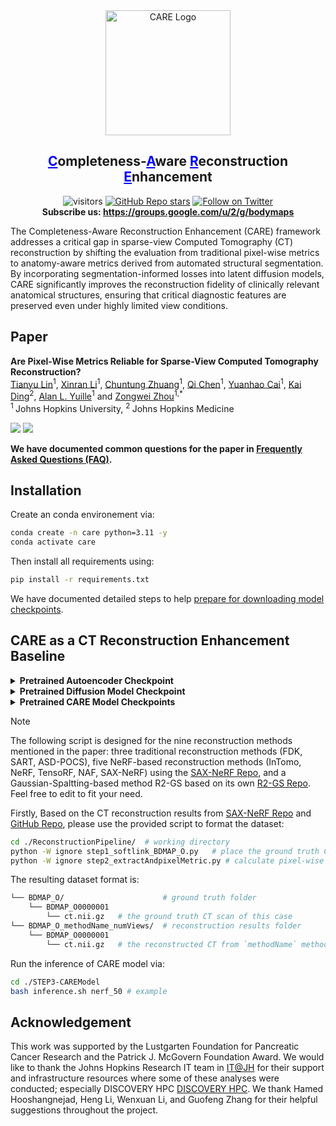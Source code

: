<div align="center">
    <img src="assets/fig_logo.png" alt="CARE Logo" width=200/>
<h2 align="center"><span style="color: blue;"><ins>C</ins></span>ompleteness-<span style="color: blue;"><ins>A</ins></span>ware <span style="color: blue;"><ins>R</ins></span>econstruction <span style="color: blue;"><ins>E</ins></span>nhancement</h2>
</div>
<div align="center">


![visitors](https://visitor-badge.laobi.icu/badge?page_id=MrGiovanni/CARE)
[![GitHub Repo stars](https://img.shields.io/github/stars/MrGiovanni/CARE?style=social)](https://github.com/MrGiovanni/CARE/stargazers)
<a href="https://twitter.com/bodymaps317">
        <img src="https://img.shields.io/twitter/follow/BodyMaps?style=social" alt="Follow on Twitter" />
</a><br/>
**Subscribe us: https://groups.google.com/u/2/g/bodymaps**  

</div>

The Completeness-Aware Reconstruction Enhancement (CARE) framework addresses a critical gap in sparse-view Computed Tomography (CT) reconstruction by shifting the evaluation from traditional pixel-wise metrics to anatomy-aware metrics derived from automated structural segmentation. By incorporating segmentation-informed losses into latent diffusion models, CARE significantly improves the reconstruction fidelity of clinically relevant anatomical structures, ensuring that critical diagnostic features are preserved even under highly limited view conditions.

## Paper
<b>Are Pixel-Wise Metrics Reliable for Sparse-View Computed Tomography Reconstruction?</b> <br/>
[Tianyu Lin](https://lin-tianyu.github.io/)<sup>1</sup>, 
[Xinran Li](https://openreview.net/profile?id=~Xinran_Li7)<sup>1</sup>, 
[Chuntung Zhuang](https://openreview.net/profile?id=~Chuntung_Zhuang1)<sup>1</sup>, 
[Qi Chen](https://scholar.google.com/citations?user=4Q5gs2MAAAAJ&hl=en)<sup>1</sup>, 
[Yuanhao Cai](https://caiyuanhao1998.github.io/)<sup>1</sup>, 
[Kai Ding](https://scholar.google.com/citations?user=OvpsAYgAAAAJ&hl=en&oi=ao)<sup>2</sup>, 
[Alan L. Yuille](https://www.cs.jhu.edu/~ayuille/)<sup>1</sup> and
[Zongwei Zhou](https://www.zongweiz.com/)<sup>1,*</sup> <br/>
<sup>1 </sup>Johns Hopkins University,  <sup>2 </sup>Johns Hopkins Medicine  <br/>
<!-- CVPR, 2024 <br/> -->
<a href=''><img src='https://img.shields.io/badge/Paper-PDF-purple'></a>
<a href='https://github.com/MrGiovanni/CARE'><img src='https://img.shields.io/badge/GitHub-Code-blue'></a>

**We have documented common questions for the paper in [Frequently Asked Questions (FAQ)](documents/FAQ.md).**


## Installation
Create an conda environement via:
```bash
conda create -n care python=3.11 -y
conda activate care
```
Then install all requirements using:
```bash
pip install -r requirements.txt
```
We have documented detailed steps to help [prepare for downloading model checkpoints](documents/DOWNLOAD.md).

## CARE as a CT Reconstruction Enhancement Baseline

<details>
<summary><b>Pretrained Autoencoder Checkpoint</b></summary>

```bash
huggingface-cli download TianyuLin/CARE --allow-patterns="autoencoder/*" --to-local-dir="./STEP1-AutoEncoderModel/klvae/autoencoder/"
```
</details>

<details>
<summary><b>Pretrained Diffusion Model Checkpoint</b></summary>

```bash
huggingface-cli download TianyuLin/CARE --allow-patterns="diffusion/*" --to-local-dir="./STEP2-DiffusionModel/diffusion/"
```
</details>

<details>
<summary><b>Pretrained CARE Model Checkpoints</b></summary>

```bash
huggingface-cli download TianyuLin/CARE --allow-patterns="CARE/*" --to-local-dir="./STEP3-CAREModel/CARE/"
```

</details>

> [!NOTE]
> The following script is designed for the nine reconstruction methods mentioned in the paper: three traditional reconstruction methods (FDK, SART, ASD-POCS), five NeRF-based reconstruction methods (InTomo, NeRF, TensoRF, NAF, SAX-NeRF) using the [SAX-NeRF Repo](https://github.com/caiyuanhao1998/SAX-NeRF), and a Gaussian-Spaltting-based method R2-GS based on its own [R2-GS Repo](https://github.com/Ruyi-Zha/r2_gaussian). Feel free to edit to fit your need.

Firstly, Based on the CT reconstruction results from [SAX-NeRF Repo](https://github.com/caiyuanhao1998/SAX-NeRF) and [GitHub Repo](https://github.com/Ruyi-Zha/r2_gaussian), please use the provided script to format the dataset:
```bash
cd ./ReconstructionPipeline/  # working directory
python -W ignore step1_softlink_BDMAP_O.py   # place the ground truth CT and segmentation
python -W ignore step2_extractAndpixelMetric.py # calculate pixel-wise metrics (SSIM and PSNR)
```

The resulting dataset format is:
```bash
└── BDMAP_O/                      # ground truth folder
    └── BDMAP_O0000001
        └── ct.nii.gz   # the ground truth CT scan of this case
└── BDMAP_O_methodName_numViews/  # reconstruction results folder
    └── BDMAP_O0000001
        └── ct.nii.gz   # the reconstructed CT from `methodName` method with `numViews` X-rays
```


Run the inference of CARE model via:
```bash
cd ./STEP3-CAREModel
bash inference.sh nerf_50 # example
```
<!-- Then, calculate the pixel-wise and anatomy-aware metrics:
```bash
bash step3_nnUNetPredictCARE.sh                 # inference anatomy segmentator
bash step5_calculateMetricsCARE.sh              # calculate segmentation metrics
python -W ignore step6_read_result_csv_for_table1st2nd.py # print metrics in latex table format
``` -->

<!-- Next, download the Anatomy Segmentator checkpoint:
```bash
huggingface-cli download TianyuLin/CARE --allow-patterns="segmentator/segmentator3D/*" --to-local-dir="./AnatomySegmentator/"
export CKPT_PATH="./AnatomySegmentator"
```
Then, calculate the proposed anatomy-aware CT reconstruction metrics:
```bash
bash step3_nnUNetPredictBase.sh                 # inference anatomy segmentator
bash step5_calculateMetricsBase.sh              # calculate segmentation metrics
python -W ignore step6_read_result_csv_for_table1st2nd.py # print metrics in latex table format
```
Also, all calculated metrics would be under `resultsCSV` folder.

## 0. Train Anatomy Segmentator
The anatomy segmentator is built upon nnU-Net, please prepare the dataset first based on [nnU-Net's dataset format](https://github.com/MIC-DKFZ/nnUNet/blob/master/documentation/dataset_format.md). Our anatomy segmentator requires [25 anatomical structures](documents/dataset.json).
Then, train the model (`datasetNum` is your actual nnU-Net dataset number):
```bash
export nnUNet_raw="/path/to/Dataset_raw"
export nnUNet_preprocessed="/path/to/Dataset_preprocessed"
export nnUNet_results="/path/to/nnUNet_results"
DATASET_NUM=# your actual 3-digit nnU-Net dataset number
nnUNetv2_plan_and_preprocess -d $DATASET_NUM -pl nnUNetPlannerResEncL --verify_dataset_integrity
nnUNetv2_train $DATASET_NUM 3d_fullres all -p nnUNetResEncUNetLPlans # 3d version for anatomy-aware metrics
nnUNetv2_train $DATASET_NUM 2d all -p nnUNetResEncUNetLPlans         # 2d version for CARE model training
```

## 1. Train Autoencoder Model
<details>
<summary>Pretrained Autoencoder Checkpoint</summary>

```bash
huggingface-cli download TianyuLin/CARE --allow-patterns="autoencoder/*" --to-local-dir="./autoencoder/"
```
</details>

First time [Diffusers](https://github.com/huggingface/diffusers) user should run `accelerate config` for training device configuration. Assume that the original dataset is in BDMAP format (e.g., [AbdomenAtlas 1.0](https://huggingface.co/datasets/AbdomenAtlas/AbdomenAtlas1.0Mini)), please use `./ReconstructionPipeline/niigz2h5.py` to convert the dataset into `*.h5` format.

Next, go to the working directory:
```bash
cd ./STEP1-AutoEncoderModel/klvae
```
Then, modify `TRAIN_DATA_DIR` and `validation_images` in `train.sh` and run the trianing:
```bash
bash train.sh
```
## 2. Train Diffusion Model
<details>
<summary>Pretrained Diffusion Model Checkpoint</summary>

```bash
huggingface-cli download TianyuLin/CARE --allow-patterns="diffusion/*" --to-local-dir="./diffusion/"
```
</details>

The dataset remained unchanged comparing to the [Autoencoder section](#1.-Train-Autoencoder-Model). Entering the working directory:
```bash
cd ./STEP2-DiffusionModel
```
Then, change the `FT_VAE_NAME` to select a pretrained autoencoder checkpoint, and run the training:
```bash
bash train.sh
```

## 3. Train CARE Model

To train the CARE model, first prepare the dataset by:
```bash
cd ./ReconstructionPipeline/
python -W ignore step1_softlink_BDMAP_O.py   # place the ground truth CT and segmentation
python -W ignore step2_extractAndpixelMetric.py # format the reconstruction & pixel-wise metrics
```
Next, go to the working directory:
```bash
cd ./STEP3-CAREModel
```
In the `splits` folder, `BDMAP_O_AV_meta_train.csv` and `BDMAP_O_AV_meta_test.csv` control the training and testing set of CARE model. 
In addition, download the 2D version anatomy segmentator via:
```bash
huggingface-cli download TianyuLin/CARE --allow-patterns="segmentator/segmentator2D/*" --to-local-dir="./AnatomySegmentator2D/"
export CKPT_PATH="./AnatomySegmentator2D"
```
Then, change the `FT_VAE_NAME` and `TRAINED_UNET_NAME` to select a pretrained autoencoder/diffusion model's checkpoint, and run the training:
```bash
bash train.sh nerf_50  # example
``` -->


<!-- ## Citation
```
@inproceedings{lin2025are,
  title={Are Pixel-Wise Metrics Reliable for Sparse-View Computed Tomography Reconstruction?},
  author={Lin, Tianyu and Li, Xinran and Zhuang, Chuntung and Chen, Qi and Cai, Yuanhao and Ding, Kai and Yuille, Alan and Zhou, Zongwei},
  booktitle={},
  pages={},
  year={2025}
}
``` -->

## Acknowledgement

This work was supported by the Lustgarten Foundation for Pancreatic Cancer Research and the Patrick J. McGovern Foundation Award. We would like to thank the Johns Hopkins Research IT team in [IT@JH](https://researchit.jhu.edu/) for their support and infrastructure resources where some of these analyses were conducted; especially DISCOVERY HPC [DISCOVERY HPC](https://researchit.jhu.edu/research-hpc/). We thank Hamed Hooshangnejad, Heng Li, Wenxuan Li, and Guofeng Zhang for their helpful suggestions throughout the project.
